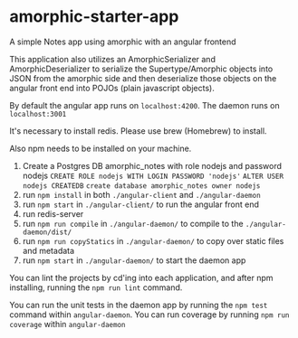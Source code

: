 # amorphic-starter-app

A simple Notes app using amorphic with an angular frontend

This application also utilizes an AmorphicSerializer and AmorphicDeserializer to serialize the Supertype/Amorphic objects into JSON from the amorphic side and then deserialize those objects on the angular front end into POJOs (plain javascript objects).

By default the angular app runs on `localhost:4200`. The daemon runs on `localhost:3001`

It's necessary to install redis. Please use brew (Homebrew) to install.

Also npm needs to be installed on your machine.

1. Create a Postgres DB amorphic_notes with role nodejs and password nodejs
    `CREATE ROLE nodejs WITH LOGIN PASSWORD 'nodejs'`
    `ALTER USER nodejs CREATEDB`
    `create database amorphic_notes owner nodejs`
2. run `npm install` in both `./angular-client` and `./angular-daemon`
3. run `npm start` in `./angular-client/` to run the angular front end
4. run redis-server
5. run `npm run compile` in `./angular-daemon/` to compile to the `./angular-daemon/dist/` 
6. run `npm run copyStatics` in `./angular-daemon/` to copy over static files and metadata
7. run `npm start` in `./angular-daemon/` to start the daemon app

You can lint the projects by cd'ing into each application, and after npm installing, running
the `npm run lint` command.

You can run the unit tests in the daemon app by running the `npm test` command within `angular-daemon`. 
You can run coverage by running `npm run coverage` within `angular-daemon`
